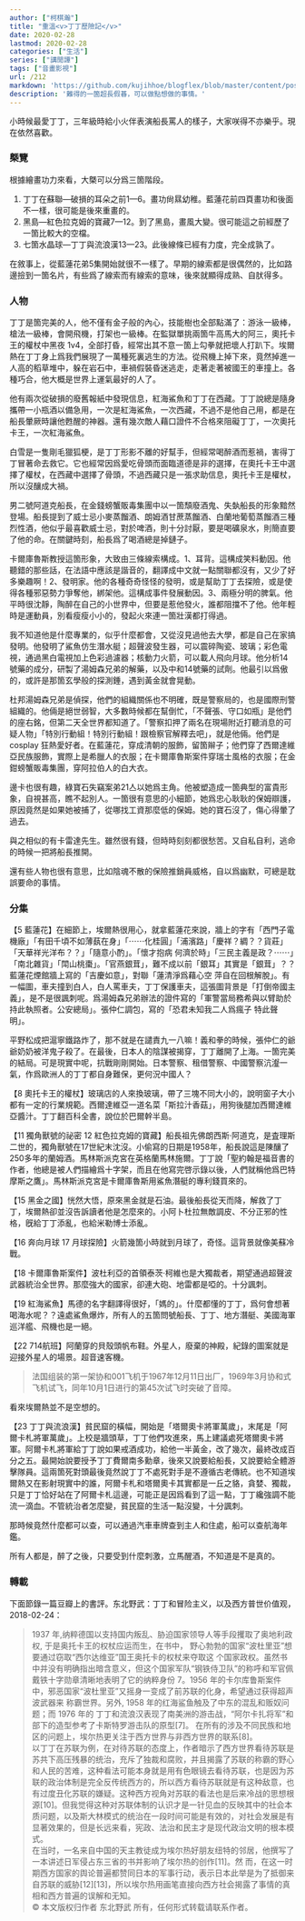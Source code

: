 ```yaml
---
author: ["柯棋瀚"]
title: "重溫<v>丁丁歷險記</v>"
date: 2020-02-28
lastmod: 2020-02-28
categories: ["生活"]
series: ["講閒譚"]
tags: ["音畫影視"]
url: /212
markdown: 'https://github.com/kujihhoe/blogflex/blob/master/content/post/212丁丁.md'
description: '難得的一箇超長假㫷，可以做點想做的事情。'
---
```


小時候最愛丁丁，三年級時給小火伴表演船長罵人的樣子，大家咲得不亦樂乎。現在依然喜歡。

### 槩覽

根據繪畫功力來看，大槩可以分爲三箇階段。

1. <v>丁丁在蘇聯</v>—<v>破損的耳朵</v>之前<n>1—6</n>。畫功尙㬎幼稚。<v>藍蓮花</v>前四頁畫功和後面不一樣，很可能是後來重畫的。
2. <v>黑島</v>—<v>紅色拉克姆的寶藏</v><n>7—12</n>。到了<v>黑島</v>，畫風大變。很可能這之前經歷了一箇比較大的空檔。
3. <v>七箇水晶球</v>—<v>丁丁與流浪漢</v><n>13—23</n>。此後線條已經有力度，完全成孰了。

在敘事上，從<v>藍蓮花</v><n>弟5集</n>開始就很不一樣了。早期的線索都是很偶然的，比如路邊撿到一箇名片，有些爲了線索而有線索的意味，後來就顯得成熟、自肰得多。

### 人物

丁丁是箇完美的人，他不僅有金子般的內心，技能樹也全部點滿了：游泳一級棒，槍法一級棒，會開飛機，打架也一級棒。在監獄單挑兩箇牛高馬大的阿三，<v>奧托卡王的權杖</v>中黑夜 1v4，全部打昏，經常出其不意一箇上勾拳就把壞人打趴下。埃爾熱在丁丁身上爲我們展現了一萬種死裏逃生的方法。從飛機上掉下來，竟然掉進一人高的稻草堆中，躲在岩石中，車禍假裝昏迷逃走，走著走著被國王的車撞上。各種巧合，他大概是世界上運氣最好的人了。

他有兩次從破損的廢舊報紙中發現信息，<v>紅海鯊魚</v>和<v>丁丁在西藏</v>。丁丁說總是隨身攜帶一小瓶酒以備急用，一次是<v>紅海鯊魚</v>，一次<v>西藏</v>，不過不是他自己用，都是在船長暈厥時讓他甦醒的神器。還有幾次敵人藉口證件不合格來阻礙丁丁，一次<v>奧托卡王</v>，一次<v>紅海鯊魚</v>。

白雪是一隻剛毛獵狐梗，是丁丁形影不離的好幫手，但經常喝醉酒而惹禍，害得丁丁冒著命去救它。它也經常因爲愛吃骨頭而面臨道德是非的選擇，在<v>奧托卡王</v>中選擇了權杖，在<v>西藏</v>中選擇了骨頭，不過<v>西藏</v>只是一張求助信息，<v>奧托卡王</v>是權杖，所以沒釀成大禍。

男二號阿道克船長，在<v>金錢螃蟹販毒集團</v>中以一箇頹廢酒鬼、失埶船長的形象黯然登場。船長提到了威士忌<n>小麥蒸餾酒</n>、朗姆酒<n>甘蔗蒸餾酒</n>、白蘭地<n>葡萄蒸餾酒</n>三種烈性酒，他似乎最喜歡威士忌，對於啤酒，則十分討厭，要是喝礦泉水，則簡直要了他的命。在關鍵時刻，船長爲了喝酒總是掉鏈子。

卡爾庫魯斯教授這箇形象，大致由三條線索構成。1、耳背。這構成笑料動因。他聽錯的那些話，在法語中應該是諧音的，翻譯成中文就一點關聯都沒有，又少了好多樂趣啊！2、發明家。他的各種奇奇怪怪的發明，或是幫助丁丁去探險，或是使得各種邪惡勢力爭奪他，綁架他。這構成事件發展動因。3、兩極分明的脾氣。他平時很沈靜，陶醉在自己的小世界中，但要是惹他發火，誰都阻擋不了他。他年輕時是運動員，別看瘦瘦小小的，發起火來連一箇壯漢都打得過。

我不知道他是什麼專業的，似乎什麼都會，又從沒見過他去大學，都是自己在家搞發明。他發明了鯊魚仿生潛水艇；超聲波發生器，可以震碎陶瓷、玻璃；彩色電視，通過黑白電視加上色彩過濾器；核動力火箭，可以載人飛向月球。他分析14號藥的成分，研製了湯姆森兄弟的解藥，以及中和14號藥的試劑。他最引以爲傲的，或許是那箇玄學般的探測錘，遇到黃金就會晃動。

杜邦<n>湯姆森</n>兄弟是偵探，他們的組織關係也不明確，既是警察局的，也是國際刑警組織的。他倆是絕世弱智，大多數時候都在幫倒忙，「不聲張、守口如瓶」是他們的座右銘，但第二天全世界都知道了。「警察扣押了兩名在現場附近打聽消息的可疑人物」「特別行動組！特別行動組！跟檢察官解釋去吧」，就是他倆。他們是 cosplay 狂熱愛好者。在<v>藍蓮花</v>，穿成清朝的服飾，留箇辮子；他們穿了西爾達維亞民族服飾，實際上是希臘人的衣服；在<v>卡爾庫魯斯案件</v>穿瑞士風格的衣服；在<v>金鉗螃蟹販毒集團</v>，穿阿拉伯人的白大衣。

邊卡也很有趣，<v>綠寶石失竊案</v><n>弟21亼</n>以她爲主角。他被塑造成一箇典型的富貴形象，自視甚高，瞧不起別人。一箇很有意思的小細節，她爲忠心耿耿的保姆辯護，原因竟然是如果她被捕了，從哪找工資那麼低的保姆。她的寶石沒了，傷心得暈了過去。

與之相似的有卡雷達先生。雖然很有錢，但時時刻刻都很愁苦。又自私自利，逃命的時候一把將船長推開。

還有些人物也很有意思，比如陰魂不散的保險推銷員威格，自以爲幽默，可總是耽誤要命的事情。

### 分集

【5 藍蓮花】在細節上，埃爾熱很用心，就拿<v>藍蓮花</v>來說，牆上的字有「西門子電機廠」「有田千頃不如薄蓺在身」「⋯⋯化桂圓」「浦濱路」「慶祥？綢？？貨莊」「天華祥光洋布？？」「隨意小酌」。「懷才抱病 何濟於時」「三民主義是政<n>？</n>⋯⋯」「南北雜貨」「閗山桃棗」。「官燕銀茸」，難不成以前「銀耳」其實是「銀茸」？？藍蓮花煙館牆上寫的「吉慶如意」，對聯「蓮清淨爲藉心空 萍自在回根解脫」。有一幅圖，車夫撞到白人，白人罵車夫，丁丁保護車夫，這張圖背景是「打倒帝國主義」，是不是很諷刺呢。爲湯姆森兄弟辦法的證件寫的「軍警當局務希與以臂助於持此執照者。公安總局」。張仲仁調包，寫的「恐君未知我二人爲瘋子 特此聲明」。

平野松成把滬寧鐵路炸了，那不就是在譴責九一八嘛！義和拳的時候，張仲仁的爺爺奶奶被洋鬼子殺了。在最後，日本人的陰謀被揭穿，丁丁離開了上海。一箇完美的結局。可是現實中呢，抗戰剛剛開始。日本警察、租借警察、中國警察沆瀣一氣，作爲歐洲人的丁丁都自身難保，更何況中國人？

【8 奧托卡王的權杖】玻璃店的人來換玻璃，帶了三塊不同大小的，說明窗子大小都有一定的行業規範。西爾達維亞一道名菜「斯拉汁香菇」，用狗後腿加西爾達維亞醬汁。丁丁翻百科全書，說位於巴爾幹半島。

【11 獨角獸號的祕密 12 紅色拉克姆的寶藏】船長祖先佛朗西斯·阿道克，是査理斯二世的，獨角獸號在17世紀末沈沒。小偷寫的日期是1958年，船長說這是陳釀了250多年的蘭姆酒。馬林斯派克宮在英格蘭馬林施爾。丁丁說「聖約翰是<v>福音書</v>的作者，他總是被人們描繪爲十字架，而且在他寫完<v>啓示錄</v>以後，人們就稱他爲巴特摩斯之鷹」。馬林斯派克宮是卡爾庫魯斯用鯊魚潛艇的專利錢買來的。

【15 黑金之國】恍然大悟，原來黑金就是石油。最後船長從天而降，解救了丁丁，埃爾熱卻並沒告訴讀者他是怎麼來的。小阿卜杜拉無敵調皮、不分正邪的性格，旣給丁丁添亂，也給米勒博士添亂。

【16 奔向月球 17 月球探險】火箭幾箇小時就到月球了，奇怪。這背景就像美蘇冷戰。

【18 卡爾庫魯斯案件】波杜利亞的首領泰茨·柯維也是大獨裁者，期望通過超聲波武器統治全世界。那麼強大的國家，卻連大砲、地雷都是啞的。十分諷刺。

【19 紅海鯊魚】馬德的名字翻譯得很好，「媽的」。什麼都懂的丁丁，爲何會想著喝海水呢？？遠處鯊魚爆炸，所有人的五箇問號<n>船長、丁丁、地方潛艇、美國海軍巡洋艦、飛機</n>也是一絕。

【22 714航班】阿蘭穿的貝殼頭帆布鞋。外星人，廢棄的神殿，紀錄的圖案就是迎接外星人的場景。超音速客機。

> 法国组装的第一架协和001飞机于1967年12月11日出厂，1969年3月协和式飞机试飞，同年10月1日进行的第45次试飞时突破了音障。

看來埃爾熱並不是空想的。

【23 丁丁與流浪漢】貧民窟的橫幅，開始是「塔爾奧卡將軍萬歲」，末尾是「阿爾卡札將軍萬歲」。上校是牆頭草，丁丁他們攻進來，馬上建議處死塔爾奧卡將軍。阿爾卡札將軍給丁丁說如果戒酒成功，給他一半黃金，改了幾次，最終改成百分之五。最開始說要授予丁丁費爾南多勳章，後來又說要給船長，又說要給全體游擊隊員。這兩箇死對頭最後竟然說丁丁不處死對手是不遵循古老傳統。也不知道埃爾熱又在影射現實中的誰，阿爾卡札和塔爾奧卡其實都是一丘之貉，貪婪、獨裁，只是丁丁恰好站在了阿爾卡札這邊，可能正是因爲看到了這一點，丁丁纔強調不能流一滴血。不管統治者怎麼變，貧民窟的生活一點沒變，十分諷刺。

那時候竟然什麼都可以查，可以通過汽車車牌查到主人和住處，船可以查航海年鑑。

所有人都是，醉了之後，只要受到什麼刺激，立馬醒酒，不知道是不是真的。

### 轉載

下面節錄一篇豆瓣上的書評。东北野武：<v>丁丁和冒险主义，以及西方普世价值观</v>，2018-02-24：

> 1937 年,纳粹德国以支持国内叛乱、胁迫国家领导人等手段攫取了奥地利政权, 于是<v>奥托卡王的权杖</v>应运而生，在书中， 野心勃勃的国家“波杜里亚”想要通过窃取“西尔达维亚”国王奥托卡的权杖来夺取这 个国家政权。虽然书中并没有明确指出暗含意义，但这个国家军队“钢铁侍卫队”的称呼和军官佩戴铁十字勋章清晰地表明了它的纳粹身份 7。1956 年的<v>卡尔库鲁斯案件</v> 中，邪恶国家“波杜里亚”又摇身一变成了前苏联的化身，希望通过获得超声波武器来 称霸世界。另外, 1958 年的<v>红海鲨鱼</v>触及了中东的混乱和贩奴问题；而 1976 年的 <v>丁丁和流浪汉</v>表现了南美洲的游击战，“阿尔卡扎将军”和部下的造型参考了卡斯特罗游击队的原型[7]。 在所有的涉及不同民族和地区的问题上，埃尔热更关注于西方世界与非西方世界的联系[8]。      
> 以<v>丁丁在苏联</v>为例，在对待苏联的态度上，作者暗示了西方世界看待苏联是苏共下高压残暴的统治，充斥了独裁和腐败，并且揭露了苏联的称霸的野心和人民的苦难，这种看法可能本身就是用有色眼镜去看待苏联，也是因为苏联的政治体制是完全反传统西方的，所以西方看待苏联就是有这种敌意，也有过度丑化苏联的嫌疑。这种西方视角对苏联的看法也是后来冷战的思想根源[10]。但我觉得这种对苏联体制的认识才是一针见血的反映其中的社会本质问题，以及斯大林模式的统治在一段时间可能是有效的，对社会发展是有显著效果的，但是长远来看，宪政、法治和民主才是现代政治文明的根本模式。     
> 在当时，一名来自中国的天主教徒成为埃尔热好朋友纽特的邻居，他撰写了一本讲述日军侵占东三省的书并影响了埃尔热的创作[11]。然 而，在这一时期西方国家的舆论普遍都赞同日本的军事行动，表示日本此举是为了抵御来自苏联的威胁[12][13]，所以埃尔热用画笔直接向西方社会揭露了事情的真相和西方普遍的误解和无知。    
> © 本文版权归作者  东北野武  所有，任何形式转载请联系作者。
